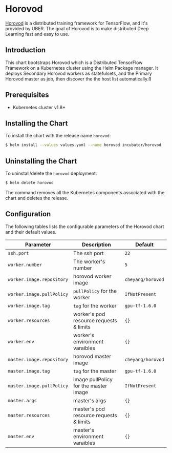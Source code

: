 # Horovod

[Horovod](https://eng.uber.com/horovod/) is a distributed training framework for TensorFlow, and it's provided by UBER. The goal of Horovod is to make distributed Deep Learning fast and easy to use.

## Introduction

This chart bootstraps Horovod which is a Distributed TensorFlow Framework on a Kubernetes cluster using the Helm Package manager. It deploys Secondary Horovod workers as statefulsets, and the Primary Horovod master as job, then discover the the host list automatically.ß

## Prerequisites

- Kubernetes cluster v1.8+ 

## Installing the Chart

To install the chart with the release name `horovod`:

```bash
$ helm install --values values.yaml --name horovod incubator/horovod
```

## Uninstalling the Chart

To uninstall/delete the `horovod` deployment:

```bash
$ helm delete horovod
```

The command removes all the Kubernetes components associated with the chart and
deletes the release.

## Configuration

The following tables lists the configurable parameters of the Horovod
chart and their default values.

| Parameter | Description | Default |
|-----------|-------------|---------|
| `ssh.port` | The ssh port | `22` |
| `worker.number`|  The worker's number | `5` |
| `worker.image.repository` | horovod worker image | `cheyang/horovod` |
| `worker.image.pullPolicy` | `pullPolicy` for the worker | `IfNotPresent` |
| `worker.image.tag` | `tag` for the worker | `gpu-tf-1.6.0` |
| `worker.resources`| worker's pod resource requests & limits| `{}`|
| `worker.env` | worker's environment varaibles | `{}` |
| `master.image.repository` | horovod master image | `cheyang/horovod` |
| `master.image.tag` | `tag` for the master | `gpu-tf-1.6.0` |
| `master.image.pullPolicy` | image pullPolicy for the master image| `IfNotPresent` |
| `master.args` | master's args | `{}` |
| `master.resources`| master's pod resource requests & limits| `{}`|
| `master.env` | master's environment varaibles | `{}` |
